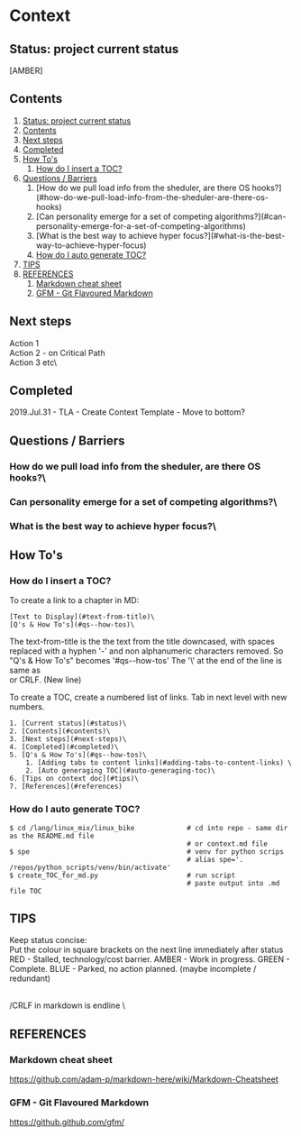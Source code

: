 # Context
## Status: project current status
[AMBER]

## Contents
1. [Status: project current status](#status-project-current-status)
2. [Contents](#contents)
3. [Next steps](#next-steps)
4. [Completed](#completed)
5. [How To's](#how-tos)
	1. [How do I insert a TOC?](#how-do-i-insert-a-toc)
6. [Questions / Barriers](#questions--barriers)
	1. [How do we pull load info from the sheduler, are there OS hooks?\](#how-do-we-pull-load-info-from-the-sheduler-are-there-os-hooks)
	2. [Can personality emerge for a set of competing algorithms?\](#can-personality-emerge-for-a-set-of-competing-algorithms)
	3. [What is the best way to achieve hyper focus?\](#what-is-the-best-way-to-achieve-hyper-focus)
	4. [How do I auto generate TOC?](#how-do-i-auto-generate-toc)
7. [TIPS](#tips)
8. [REFERENCES](#references)
	1. [Markdown cheat sheet](#markdown-cheat-sheet)
	2. [GFM - Git Flavoured Markdown](#gfm--git-flavoured-markdown)


## Next steps
Action 1\
Action 2 - on Critical Path\
Action 3 etc\


## Completed
2019.Jul.31 - TLA - Create Context Template - Move to bottom?


## Questions / Barriers
### How do we pull load info from the sheduler, are there OS hooks?\
### Can personality emerge for a set of competing algorithms?\
### What is the best way to achieve hyper focus?\




## How To's
### How do I insert a TOC?
To create a link to a chapter in MD:
```
[Text to Display](#text-from-title)\
[Q's & How To's](#qs--how-tos)\
```

The text-from-title is the the text from the title downcased, with spaces replaced with a hyphen '-' and non alphanumeric characters removed. So "Q's & How To's" becomes '#qs--how-tos'
The '\\' at the end of the line is same as <br> or CRLF. (New line)

To create a TOC, create a numbered list of links. Tab in next level with new numbers.
```
1. [Current status](#status)\
2. [Contents](#contents)\
3. [Next steps](#next-steps)\
4. [Completed](#completed)\
5. [Q's & How To's](#qs--how-tos)\
    1. [Adding tabs to content links](#adding-tabs-to-content-links) \
    2. [Auto generaging TOC](#auto-generaging-toc)\
6. [Tips on context doc](#tips)\
7. [References](#references)
```

### How do I auto generate TOC?
```
$ cd /lang/linux_mix/linux_bike             # cd into repo - same dir as the README.md file
                                            # or context.md file
$ spe                                       # venv for python scrips
                                            # alias spe='. /repos/python_scripts/venv/bin/activate'   
$ create_TOC_for_md.py                      # run script
                                            # paste output into .md file TOC
```


## TIPS
Keep status concise:  
Put the colour in square brackets on the next line immediately after status  
RED   - Stalled, technology/cost barrier.
AMBER - Work in progress.
GREEN - Complete.
BLUE  - Parked, no action planned. (maybe incomplete / redundant)

<br>/CRLF in markdown is endline \\


## REFERENCES
### Markdown cheat sheet
https://github.com/adam-p/markdown-here/wiki/Markdown-Cheatsheet

### GFM - Git Flavoured Markdown
https://github.github.com/gfm/

